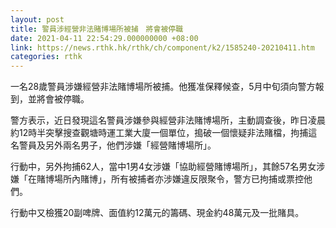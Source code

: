 ```yaml
---
layout: post
title: 警員涉經營非法賭博場所被捕　將會被停職
date: 2021-04-11 22:54:29.000000000 +08:00
link: https://news.rthk.hk/rthk/ch/component/k2/1585240-20210411.htm
categories: rthk
---
```


一名28歲警員涉嫌經營非法賭博場所被捕。他獲准保釋候查，5月中旬須向警方報到，並將會被停職。

警方表示，近日發現這名警員涉嫌參與經營非法賭博場所，主動調查後，昨日凌晨約12時半突擊搜查觀塘時運工業大廈一個單位，搗破一個懷疑非法賭檔，拘捕這名警員及另外兩名男子，他們涉嫌「經營賭博場所」。

行動中，另外拘捕62人，當中1男4女涉嫌「協助經營賭博場所」，其餘57名男女涉嫌「在賭博場所內賭博」，所有被捕者亦涉嫌違反限聚令，警方已拘捕或票控他們。

行動中又檢獲20副啤牌、面值約12萬元的籌碼、現金約48萬元及一批賭具。
